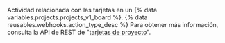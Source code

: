 Actividad relacionada con las tarjetas en un {% data variables.projects.projects_v1_board %}. {% data reusables.webhooks.action_type_desc %} Para obtener más información, consulta la API de REST de "[tarjetas de proyecto](/rest/reference/projects#cards)".

